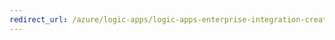```yaml
---
redirect_url: /azure/logic-apps/logic-apps-enterprise-integration-create-integration-account
---
```

